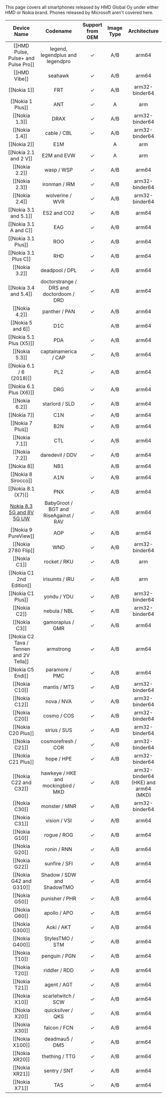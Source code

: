 This page covers all smartphones released by HMD Global Oy under either HMD or Nokia brand. Phones released by Microsoft aren't covered here.

|Device Name|Codename|Support from OEM|Image Type|Architecture|
|:-:|:-:|:-:|:-:|:-:|
|[[HMD Pulse, Pulse+ and Pulse Pro]]|legend, legendplus and legendpro|✓|A/B|arm64|
|[[HMD Vibe]]|seahawk|✓|A/B|arm64|
|[[Nokia 1]]|FRT|✓|A/B|arm32-binder64|
|[[Nokia 1 Plus]]|ANT|✓|A|arm|
|[[Nokia 1.3]]|DRAX|✓|A/B|arm32-binder64|
|[[Nokia 1.4]]|cable / CBL|✓|A/B|arm32-binder64|
|[[Nokia 2]]|E1M||A|arm|
|[[Nokia 2.1 and 2 V]]|E2M and EVW|✓|A|arm|
|[[Nokia 2.2]]|wasp / WSP|✓|A/B|arm64|
|[[Nokia 2.3]]|ironman / IRM|✓|A/B|arm32-binder64|
|[[Nokia 2.4]]|wolverine / WVR|✓|A/B|arm32-binder64|
|[[Nokia 3.1 and 5.1]]|ES2 and CO2|✓|A/B|arm64|
|[[Nokia 3.1 A and C]]|EAG|✓|A/B|arm64|
|[[Nokia 3.1 Plus]]|ROO|✓|A/B|arm64|
|[[Nokia 3.1 Plus C]]|RHD|✓|A/B|arm64|
|[[Nokia 3.2]]|deadpool / DPL|✓|A/B|arm64|
|[[Nokia 3.4 and 5.4]]|doctorstrange / DRS and doctordoom / DRD|✓|A/B|arm64|
|[[Nokia 4.2]]|panther / PAN|✓|A/B|arm64|
|[[Nokia 5 and 6]]|D1C||A/B|arm64|
|[[Nokia 5.1 Plus (X5)]]|PDA|✓|A/B|arm64|
|[[Nokia 5.3]]|captainamerica / CAP|✓|A/B|arm64|
|[[Nokia 6.1 / 6 (2018)]]|PL2|✓|A/B|arm64|
|[[Nokia 6.1 Plus (X6)]]|DRG|✓|A/B|arm64|
|[[Nokia 6.2]]|starlord / SLD|✓|A/B|arm64|
|[[Nokia 7]]|C1N|✓|A/B|arm64|
|[[Nokia 7 Plus]]|B2N|✓|A/B|arm64|
|[[Nokia 7.1]]|CTL|✓|A/B|arm64|
|[[Nokia 7.2]]|daredevil / DDV|✓|A/B|arm64|
|[[Nokia 8]]|NB1||A/B|arm64|
|[[Nokia 8 Sirocco]]|A1N|✓|A/B|arm64|
|[[Nokia 8.1 (X7)]]|PNX|✓|A/B|arm64|
|[Nokia 8.3 5G and 8V 5G UW](https://github.com/phhusson/treble_experimentations/wiki/Nokia-8.3-5G)|BabyGroot / BGT and RiseAgainst / RAV|✓|A/B|arm64|
|[[Nokia 9 PureView]]|AOP|✓|A/B|arm64|
|[[Nokia 2780 Flip]]|WND|✓|A/B|arm32-binder64|
|[[Nokia C1]]|rocket / RKU|✓|A/B|arm|
|[[Nokia C1 2nd Edition]]|irisumts / IRU|✓|A/B|arm|
|[[Nokia C1 Plus]]|yondu / YDU|✓|A/B|arm32-binder64|
|[[Nokia C2]]|nebula / NBL|✓|A/B|arm32-binder64|
|[[Nokia C3]]|gamoraplus / GMR|✓|A/B|arm64|
|[[Nokia C2 Tava / Tennen and 2V Tella]]|armstrong|✓|A/B|arm64|
|[[Nokia C5 Endi]]|paramore / PMC|✓|A/B|arm64|
|[[Nokia C10]]|mantis / MTS|✓|A/B|arm32-binder64|
|[[Nokia C12]]|nova / NVA|✓|A/B|arm32-binder64|
|[[Nokia C20]]|cosmo / COS|✓|A/B|arm32-binder64|
|[[Nokia C20 Plus]]|sirius / SUS|✓|A/B|arm32-binder64|
|[[Nokia C21]]|cosmorefresh / COR|✓|A/B|arm32-binder64|
|[[Nokia C21 Plus]]|hope / HPE|✓|A/B|arm32-binder64|
|[[Nokia C22 and C32]]|hawkeye / HKE and mockingbird / MKD|✓|A/B|arm32-binder64 (HKE) and arm64 (MKD)|
|[[Nokia C30]]|monster / MNR|✓|A/B|arm32-binder64|
|[[Nokia C31]]|vision / VSI|✓|A/B|arm64|
|[[Nokia G10]]|rogue / ROG|✓|A/B|arm64|
|[[Nokia G20]]|ronin / RNN|✓|A/B|arm64|
|[[Nokia G22]]|sunfire / SFI|✓|A/B|arm64|
|[[Nokia G42 and G310]]|Shadow / SDW and ShadowTMO|✓|A/B|arm64|
|[[Nokia G50]]|punisher / PHR|✓|A/B|arm64|
|[[Nokia G60]]|apollo / APO|✓|A/B|arm64|
|[[Nokia G300]]|Aoki / AKT|✓|A/B|arm64|
|[[Nokia G400]]|StylesTMO / STM|✓|A/B|arm64|
|[[Nokia T10]]|penguin / PGN|✓|A/B|arm64|
|[[Nokia T20]]|riddler / RDD|✓|A/B|arm64|
|[[Nokia T21]]|agent / AGT|✓|A/B|arm64|
|[[Nokia X10]]|scarletwitch / SCW|✓|A/B|arm64|
|[[Nokia X20]]|quicksilver / QKS|✓|A/B|arm64|
|[[Nokia X30]]|falcon / FCN|✓|A/B|arm64|
|[[Nokia X100]]|deadmau5 / DM5|✓|A/B|arm64|
|[[Nokia XR20]]|thething / TTG|✓|A/B|arm64|
|[[Nokia XR21]]|sentry / SNT|✓|A/B|arm64|
|[[Nokia X71]]|TAS|✓|A/B|arm64|